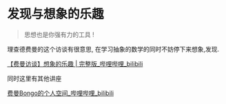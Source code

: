 # 发现与想象的乐趣

> 思想也是你强有力的工具 !

理查德费曼的这个访谈有很意思, 在学习抽象的数学的同时不妨停下来想象,发现.

[【费曼访谈】想象的乐趣 | 完整版_哔哩哔哩_bilibili](https://www.bilibili.com/video/BV1wo4y197nX/?spm_id_from=333.999.0.0&vd_source=d03b0f673ed993b8e86fd863bd92d95e)

同时这里有其他讲座

[费曼Bongo的个人空间_哔哩哔哩_bilibili](https://space.bilibili.com/524836274)